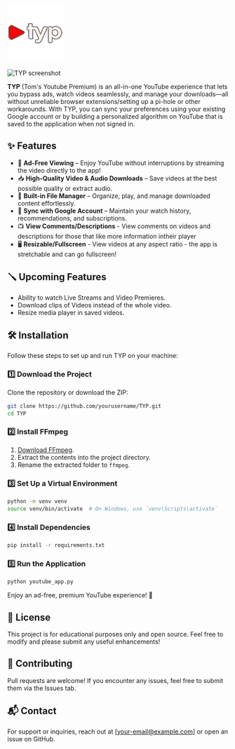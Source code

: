 ![TYP Logo](images/logo.png)

<img src="https://github.com/user-attachments/assets/fb2f8880-2cac-4a39-9bf1-19761e41a62b" alt="TYP screenshot" width="600">

**TYP** (Tom's Youtube Premium) is an all-in-one YouTube experience that lets you bypass ads, watch videos seamlessly, and manage your downloads—all without unreliable browser extensions/setting up a pi-hole or other workarounds. With TYP, you can sync your preferences using your existing Google account or by building a personalized algorithm on YouTube that is saved to the application when not signed in.



## ✨ Features
- 🚫 **Ad-Free Viewing** – Enjoy YouTube without interruptions by streaming the video directly to the app!
- 📥 **High-Quality Video & Audio Downloads** – Save videos at the best possible quality or extract audio.
- 📁 **Built-in File Manager** – Organize, play, and manage downloaded content effortlessly.
- 🔄 **Sync with Google Account** – Maintain your watch history, recommendations, and subscriptions.
- 📺 **View Comments/Descriptions** - View comments on videos and descriptions for those that like more information intheir player
- 🖥️ **Resizable/Fullscreen** - View videos at any aspect ratio - the app is stretchable and can go fullscreen!

## 🪛 Upcoming Features
- Ability to watch Live Streams and Video Premieres.
- Download clips of Videos instead of the whole video.
- Resize media player in saved videos. 

## 🛠 Installation
Follow these steps to set up and run TYP on your machine:

### 1️⃣ Download the Project
Clone the repository or download the ZIP:

```sh
git clone https://github.com/yourusername/TYP.git
cd TYP
```

### 2️⃣ Install FFmpeg
1. [Download FFmpeg](https://ffmpeg.org/download.html).
2. Extract the contents into the project directory.
3. Rename the extracted folder to `ffmpeg`.

### 3️⃣ Set Up a Virtual Environment
```sh
python -m venv venv
source venv/bin/activate  # On Windows, use `venv\Scripts\activate`
```

### 4️⃣ Install Dependencies
```sh
pip install -r requirements.txt
```

### 5️⃣ Run the Application
```sh
python youtube_app.py
```

Enjoy an ad-free, premium YouTube experience! 🚀

## 📜 License
This project is for educational purposes only and open source. Feel free to modify and please submit any useful enhancements!

## 🤝 Contributing
Pull requests are welcome! If you encounter any issues, feel free to submit them via the Issues tab.

## 📬 Contact
For support or inquiries, reach out at [your-email@example.com] or open an issue on GitHub.
